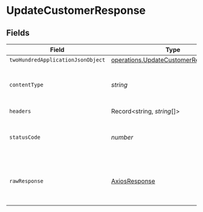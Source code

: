 # UpdateCustomerResponse


## Fields

| Field                                                                                                 | Type                                                                                                  | Required                                                                                              | Description                                                                                           |
| ----------------------------------------------------------------------------------------------------- | ----------------------------------------------------------------------------------------------------- | ----------------------------------------------------------------------------------------------------- | ----------------------------------------------------------------------------------------------------- |
| `twoHundredApplicationJsonObject`                                                                     | [operations.UpdateCustomerResponseBody](../../../sdk/models/operations/updatecustomerresponsebody.md) | :heavy_minus_sign:                                                                                    | OK                                                                                                    |
| `contentType`                                                                                         | *string*                                                                                              | :heavy_check_mark:                                                                                    | HTTP response content type for this operation                                                         |
| `headers`                                                                                             | Record<string, *string*[]>                                                                            | :heavy_check_mark:                                                                                    | N/A                                                                                                   |
| `statusCode`                                                                                          | *number*                                                                                              | :heavy_check_mark:                                                                                    | HTTP response status code for this operation                                                          |
| `rawResponse`                                                                                         | [AxiosResponse](https://axios-http.com/docs/res_schema)                                               | :heavy_check_mark:                                                                                    | Raw HTTP response; suitable for custom response parsing                                               |